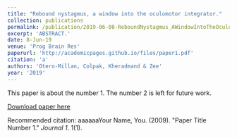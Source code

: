 ```yaml
---
title: "Rebound nystagmus, a window into the oculomotor integrator."
collection: publications
permalink: /publication/2019-06-08-ReboundNystagmus_AWindowIntoTheOculomotorIntegrator_
excerpt: 'ABSTRACT.'
date: 8-Jun-19
venue: 'Prog Brain Res'
paperurl: 'http://academicpages.github.io/files/paper1.pdf'
citation: 'a'
authors: 'Otero-Millan, Colpak, Kheradmand & Zee'
year: '2019'
---
```

This paper is about the number 1. The number 2 is left for future work.

[Download paper here](http://academicpages.github.io/files/paper1.pdf)

Recommended citation: aaaaaaYour Name, You. (2009). "Paper Title Number 1." <i>Journal 1</i>. 1(1).
